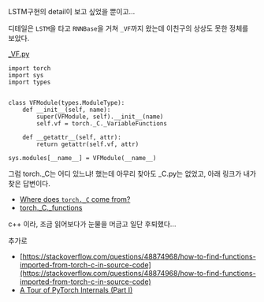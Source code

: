 LSTM구현의 detail이 보고 싶었을 뿐이고...

디테일은 ```LSTM```을 타고 ```RNNBase```을 거쳐 ```_VF```까지 왔는데 이친구의 상상도 못한 정체를 보았다.

[_VF.py](https://github.com/pytorch/pytorch/blob/f70945b1c34ca730311bc211919107e5f9f26feb/torch/_VF.py)

```python3
import torch
import sys
import types


class VFModule(types.ModuleType):
    def __init__(self, name):
        super(VFModule, self).__init__(name)
        self.vf = torch._C._VariableFunctions

    def __getattr__(self, attr):
        return getattr(self.vf, attr)

sys.modules[__name__] = VFModule(__name__)
```

그럼 torch._C는 어디 있느냐! 했는데 아무리 찾아도 _C.py는 없었고, 아래 링크가 내가 찾은 답변이다.

- [Where does `torch._C` come from?](https://discuss.pytorch.org/t/where-does-torch-c-come-from/2015/10)
- [torch._C._functions](https://github.com/pytorch/pytorch/blob/ded3a3b317fbc8b165235c98f238c193e1482ad5/torch/csrc/autograd/functions/init.cpp#L239)

c++ 이라, 조금 읽어보다가 눈물을 머금고 일단 후퇴했다...<br>

추가로 

- [https://stackoverflow.com/questions/48874968/how-to-find-functions-imported-from-torch-c-in-source-code](https://stackoverflow.com/questions/48874968/how-to-find-functions-imported-from-torch-c-in-source-code)
- [A Tour of PyTorch Internals (Part I)](https://pytorch.org/blog/a-tour-of-pytorch-internals-1/)

